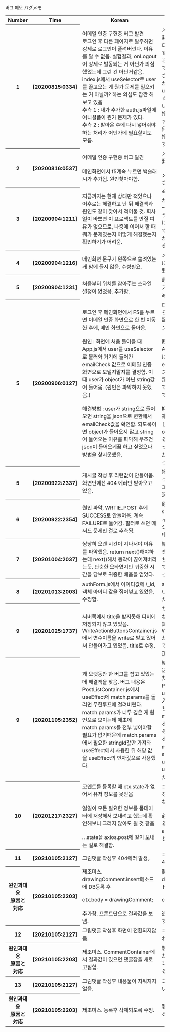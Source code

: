 버그 메모
バグメモ

<table>
    <tbody>
        <tr>
            <th>
                Number
            </th>
            <th>
                Time
            </th>
            <th>
                Korean
            </th>
            <th>
                Japanese
            </th>
        </tr>
        <tr>
            <th>
                1
            </th>
            <th>
                [20200815:0334]
            </th>
            <td>
                이메일 인증 구현중 버그 발견<br>
                로그인 후 다른 페이지로 탈주하면 강제로 로그인이 풀려버린다. 이유를 알 수 없음. 실험결과, onLogout이 강제로 발동되는 거 아닌가 의심했었는데 그런 건 아닌거같음.
                index.js에서 useSelector로 user를 끌고오는 게 뭔가 문제를 일으키는 거 아닐까? 하는 의심도 잠깐 해보고 있음
                <br>
                추측 1 : 내가 추가한 auth.js파일에 이니셜폼이 뭔가 문제가 있다.
                <br>
                추측 2 : 받아온 후에 다시 넣어줘야하는 처리가 어딘가에 필요할지도 모름.
                <br>
            </td>
            <td>
                メールアドレス認証画面製造中発見<br>
                ログイン後、他のページへ遷移するとログインが強制的に解除される。原因不明。テストして、onLogoutが強制的に呼び出されるのではないかと、疑ったが違う模様。index.jsからuseSelectorでuserを持ち込んでくる時何か問題があるんじゃないかと推測中。<br>
                推測　1 : 私が追加したauth.jsファイルのイニシャルフォームに何か問題がある。
                <br>
                推測 2 : 持ち出した後また格納する必要があるかも知れない。
            </td>
        </tr>
        <tr>
            <th>
                2
            </th>
            <th>
                [20200816:0537]
            </th>
            <td>
                이메일 인증 구현중 버그 발견<br>
                <br>
                메인화면에서 f5계속 누르면 백슬래시가 추가됨. 원인찾아야함.
            </td>
            <td>
                メールアドレス認証画面製造中発見<br><br>
                メイン画面でF5を押すと\が追加される。原因探す必要あり。
                <br>
            </td>
        </tr>
        <tr>
            <th>
                3
            </th>
            <th>
                [20200904:1211]
            </th>
            <td>
                지금까지는 현재 상태만 적었으나 이후로는 해결하고 난 뒤 해결책과 원인도 같이 찾아서 적어둘 것. 회사일이 바쁘면 이 프로젝트를 만질 여유가 없으므로, 나중에 이어서 할 때 뭐가
                문제였는지 어떻게 해결했는지 확인하기가 어려움.
            </td>
            <td>
                今までは現状だけ書いたが、後からは解決後の解決法と原因も一緒に突き止めて書いておくようにすること。何時もやれるわけではないので後からどうやって解決したか、何が問題なのかがはっきりと書かれていないときつい。
            </td>
        </tr>
        <tr>
            <th>
                4
            </th>
            <th>
                [20200904:1216]
            </th>
            <td>
                메인화면 문구가 왼쪽으로 쏠려있는 게 맘에 들지 않음. 수정필요.
            </td>
            <td>
                メイン画面のタイトルが左寄せになっていいるため、修正必要。
            </td>
        </tr>
        <tr>
            <th>
                5
            </th>
            <th>
                [20200904:1231]
            </th>
            <td>
                처음부터 위치를 잡아주는 스타일 설정이 없었음. 추가함.
            </td>
            <td>
                最初から位置を指定してくれるスタイル設定がいなかったため、追加。
            </td>
        </tr>
        <tr>
            <th>
                5
            </th>
            <th>
                [20200906:0127]
            </th>
            <td>
                로그인 후 메인화면에서 F5를 누르면 이메일 인증 화면으로 한 번 이동한 후에, 메인 화면으로 돌아옴.<br><br>
                원인 : 화면에 처음 들어올 때 App.js에서 user를 useSelector로 불러와 거기에 들어간 emailCheck 값으로 이메일 인증 화면으로 보낼지말지를 결정함.
                이 때 user가 object가 아닌 string값이 들어옴. (원인은 파악하지 못했음.)<br><br>
                해결방법 : user가 string으로 들어오면 string을 json으로 변환해서 emailCheck값을 확인함. 되도록이면 object가 들어오지 않고 string이 들어오는 이유를
                파악해 무조건 json이 들어오게끔 하고 싶었으나 방법을 찾지못했음.
            </td>
            <td>
                ログインした後にメイン画面からF5を押すとメールアドレス認証画面へ一回遷移してからメイン画面が表示される。<br><br>
                原因 : 画面を初回表示する時、App.jsからuserをuserSelectorにて呼び出し、userのemailCheckの値でメールアドレス認証画面へ送るか、否かを決定する。
                その時、userがobjectではなく、stringとして入って来ている。（原因把握出来ず）<br><br>
                解決方法 :
                userがstringで入って来た場合はstringをjsonに変換し、emailCheckを確認する。objectではなくstringが入ってくる理由を把握し、必ずjsonが入って来るようにしたかったのだが、方法を探すことが出来なかった。
            </td>
        </tr>
        <tr>
            <th>
                5
            </th>
            <th>
                [20200922:2337]
            </th>
            <td>
                게시글 작성 후 리턴값이 안들어옴. 화면단에선 404 에러만 받아오고 있음.
            </td>
            <td>掲示板作成後、リターン値が帰ってこない。画面側からは404エラーだけ持って来ている状況。
            </td>
        </tr>
        <tr>
            <th>
                6
            </th>
            <th>
                [20200922:2354]
            </th>
            <td>
                원인 파악, WRTIE_POST 후에 SUCCESS로 안들어옴. 계속 FAILURE로 들어감. 필터로 쓰던 메서드 문제인 걸로 추측됨.
            </td>
            <td>
                原因：WRITE_POST 後に sUCCESS へ入ってこない。フィルターに使っているファンクションの問題じゃないか推測中。
            </td>
        </tr>
        <tr>
            <th>
                7
            </th>
            <th>
                [20201004:2037]
            </th>
            <td>
                상당히 오랜 시간이 지나서야 이유를 파악했음. return next()해야하는데 next()해서 동작이 끊어져버리는듯. 단순한 오타였지만 귀중한 시간을 담보로 귀중한 배움을 얻었다.
            </td>
            <td>
                結構詰まっていたが、理由は突き止めた。return next()しなくちゃいけないのにただ next()してるからファンクションが終わったと判断した模様。
            </td>
        </tr>
        <tr>
            <th>
                8
            </th>
            <th>
                [20201013:2003]
            </th>
            <td>
                authForm.js에서 아이디값에 \_id, 객체 아이디 값을 집어넣고 있었음. 수정함.
            </td>
            <td>
                authForm.js から StringId に\_id,オブジェクト ID を入れていた。修正済み。
            </td>
        </tr>
        <tr>
            <th>
                9
            </th>
            <th>
                [20201025:1737]
            </th>
            <td>
                서버쪽에서 title을 받지못해 디비에 저장되지 않고 있었음.
                WriteActionButtonsContainer.js에서 변수이름을 write로 받고 있어서 안들어가고 있었음.
                title로 수정.
            </td>
            <td>
                サーバー側から title を貰っていない状況になっていて DB に登録されずにいた。
                WriteActionButtonsContainer.js から引数の名前を write で貰っていたからだった。
                title に修正。
            </td>
        </tr>
        <tr>
            <th>
                9
            </th>
            <th>
                [20201105:2352]
            </th>
            <td>
                꽤 오랫동안 한 버그를 잡고 있었는데 해결책을 찾음.
                버그 내용은 PostListContainer.js에서 useEffect에 match.params를 돌리면 무한루프에 걸려버린다.
                match.params가 너무 깊은 게 원인으로 보이는데 애초에 match.params를 전부 넣어야할 필요가 없기때문에
                match.params에서 필요한 stringId값만 가져와 useEffect에서 사용한 뒤 해당 값을 useEffect의 인자값으로 사용했다.
            </td>
            <td>
                結構長い間、一つのバグに取り込んでいたが、ようやく解決した。
                不具合の内容は PostListContainer.js から useEffect に match.params を入れてしまうと無限ルーフに落ちる、ということ。
                match.params の構造が深すぎるのが原因とみているが、そもそも match.params を全部入れる必要はなかったので、
                mtach.params に必要な stringId の値だけ持ってきて useEffect に使ったあと、useEffect の値を引数に渡した。
            </td>
            </tr>
            <tr>
            <th>
                10
            </th>
            <th>
                [20201217:2327]
            </th>
            <td>
                코멘트를 등록할 때 ctx.state가 없어서 유저 정보를 못받음<br><br>
                일일이 모든 필요한 정보를 폼데이터에 저장해서 보내려고 했는데 확인해보니 그러지 않아도 될 것 같음
                <br><br>
                ...state을 axios.post에 같이 보내는 걸로 해결함.
            </td>
            <td>
                コメント登録時にctx.stateがいなくてユーザー情報が登録できない。<br><br>
                必要なフォームデータを格納することで解決しようとしたが、axios.postに...stateをつけることで解決。
                <br><br>
            </td>
        </tr>
        </tr>
        <tr>
            <th>
                11
            </th>
            <th>
                [20210105:2127]
            </th>
            <td>
                그림댓글 작성후 404에러 발생。
            </td>
            <td>
                コメント作成の後、404NotFound発生。
            </td>
        </tr>
        <tr>
            <th>
                원인과대응<br>
                原因と対応
            </th>
            <th>
                [20210105:2203]
            </th>
            <td>
                제조미스. drawingComment.insert메소드에 DB등록 후 <br><br>
                ctx.body = drawingComment;<br><br>
                추가함. 프론트단으로 결과값을 보냄.
            </td>
            <td>
                製造漏れ。drawingComment.insertメソッドでDB登録の後、<br><br>
                ctx.body = drawingComment;<br><br>
                追記し、フロント側に結果を返す。
            </td>
        </tr>
        <tr>
            <th>
                12
            </th>
            <th>
                [20210105:2127]
            </th>
            <td>
                그림댓글 작성후 화면이 전환되지않음.
            </td>
            <td>
                コメント作成後画面が再表示されない。
            </td>
        </tr>
        <tr>
            <th>
                원인과대응<br>
                原因と対応
            </th>
            <th>
                [20210105:2203]
            </th>
            <td>
                제조미스. CommentContainer에서 결과값이 있으면 댓글창을 새로고침함.
            </td>
            <td>
                製造もれ。CommentContianerから登録が成功した場合、コメントリストをリフレッシュさせるように修正。
            </td>
        </tr>
        <tr>
            <th>
                13
            </th>
            <th>
                [20210105:2127]
            </th>
            <td>
                그림댓글 작성후 내용물이 지워지지않음.
            </td>
            <td>
                コメント登録後、絵が消されない。
            </td>
        </tr>
        <tr>
            <th>
                원인과대응<br>
                原因と対応
            </th>
            <th>
                [20210105:2203]
            </th>
            <td>
                제조미스. 등록후 삭제되도록 수정.
            </td>
            <td>
                製造もれ。登録成功時に消されるように修正。
            </td>
        </tr>
    </tbody>
    <table>
